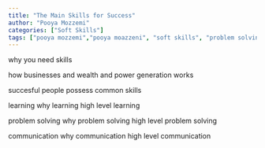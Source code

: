 ```yaml
---
title: "The Main Skills for Success"
author: "Pooya Mozzemi"
categories: ["Soft Skills"]
tags: ["pooya mozzemi","pooya moazzeni", "soft skills", "problem solving", "learning", "communication"]
---
```


why you need skills

how businesses and wealth and power generation works

succesful people possess common skills

learning
why learning
high level learning

problem solving
why problem solving
high level problem solving

communication
why communication
high level communication
